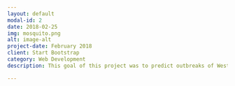 ```yaml
---
layout: default
modal-id: 2
date: 2018-02-25
img: mosquito.png
alt: image-alt
project-date: February 2018
client: Start Bootstrap
category: Web Development
description: This goal of this project was to predict outbreaks of West Nile Virus in Chicago. The data came from a Kaggle contest in 2013.

---
```

